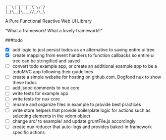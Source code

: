 
     __  _ __ ____  __
    |  \| |  |  \ \/ /
    |_|\__|\___//_/\_\


A Pure Functional Reactive Web UI Library

"What a framework! What a lovely framework!!"


###todo

- [x] add logic to just persist todos as an alternative to saving entire ui tree
- [x] create mapping from event handlers to function callbacks so entire ui tree can be stringified and saved
- [ ] convert todo example app, or create an additional example app to be a todoMVC app following their guidelines
- [ ] create a simple website for hosting on github.com. Dogfood nux to show these todos
- [ ] add jsdoc comments to nux core
- [ ] write tests for example app
- [ ] write tests for nux core
- [ ] rename and organize files in example to provide best practices
- [ ] write store helpers that provide boilerplate logic for actions such as selecting elements in the vdom object
- [ ] change src/ to example/ and update gruntFile.js accordingly
- [ ] create nux reducer that auto-logs and provides baked-in framework specific actions

